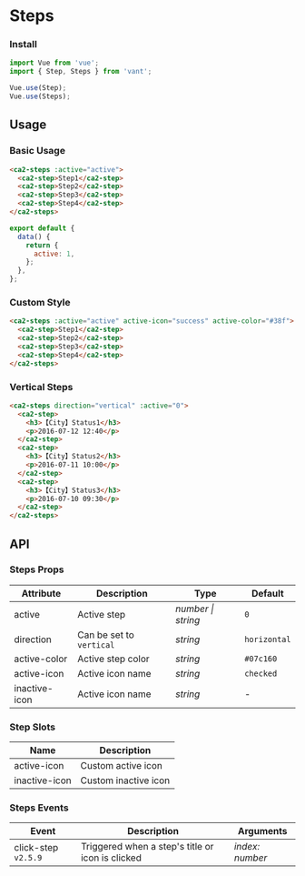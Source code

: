 # Steps

### Install

```js
import Vue from 'vue';
import { Step, Steps } from 'vant';

Vue.use(Step);
Vue.use(Steps);
```

## Usage

### Basic Usage

```html
<ca2-steps :active="active">
  <ca2-step>Step1</ca2-step>
  <ca2-step>Step2</ca2-step>
  <ca2-step>Step3</ca2-step>
  <ca2-step>Step4</ca2-step>
</ca2-steps>
```

```js
export default {
  data() {
    return {
      active: 1,
    };
  },
};
```

### Custom Style

```html
<ca2-steps :active="active" active-icon="success" active-color="#38f">
  <ca2-step>Step1</ca2-step>
  <ca2-step>Step2</ca2-step>
  <ca2-step>Step3</ca2-step>
  <ca2-step>Step4</ca2-step>
</ca2-steps>
```

### Vertical Steps

```html
<ca2-steps direction="vertical" :active="0">
  <ca2-step>
    <h3>【City】Status1</h3>
    <p>2016-07-12 12:40</p>
  </ca2-step>
  <ca2-step>
    <h3>【City】Status2</h3>
    <p>2016-07-11 10:00</p>
  </ca2-step>
  <ca2-step>
    <h3>【City】Status3</h3>
    <p>2016-07-10 09:30</p>
  </ca2-step>
</ca2-steps>
```

## API

### Steps Props

| Attribute     | Description              | Type               | Default      |
| ------------- | ------------------------ | ------------------ | ------------ |
| active        | Active step              | _number \| string_ | `0`          |
| direction     | Can be set to `vertical` | _string_           | `horizontal` |
| active-color  | Active step color        | _string_           | `#07c160`    |
| active-icon   | Active icon name         | _string_           | `checked`    |
| inactive-icon | Active icon name         | _string_           | -            |

### Step Slots

| Name          | Description          |
| ------------- | -------------------- |
| active-icon   | Custom active icon   |
| inactive-icon | Custom inactive icon |

### Steps Events

| Event | Description | Arguments |
| --- | --- | --- |
| click-step `v2.5.9` | Triggered when a step's title or icon is clicked | _index: number_ |
